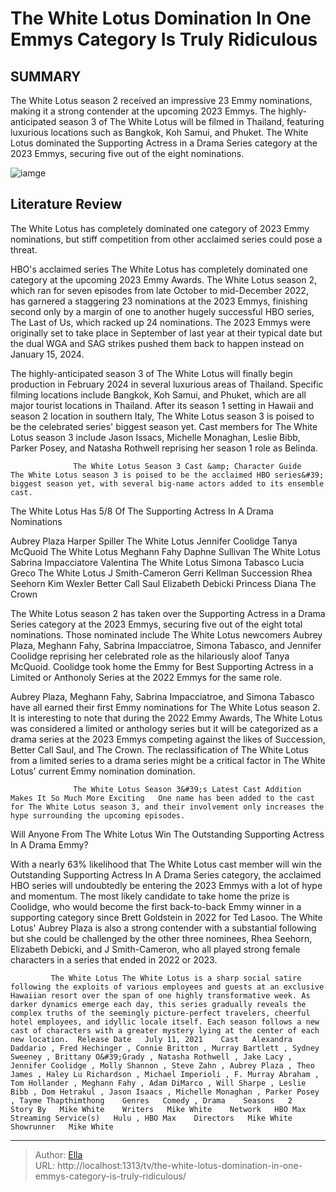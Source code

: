 # The White Lotus  Domination In One Emmys Category Is Truly Ridiculous


## SUMMARY 



  The White Lotus season 2 received an impressive 23 Emmy nominations, making it a strong contender at the upcoming 2023 Emmys.   The highly-anticipated season 3 of The White Lotus will be filmed in Thailand, featuring luxurious locations such as Bangkok, Koh Samui, and Phuket.   The White Lotus dominated the Supporting Actress in a Drama Series category at the 2023 Emmys, securing five out of the eight nominations.  

![iamge](https://static1.srcdn.com/wordpress/wp-content/uploads/2024/01/jennifer-coolidge-as-tanya-mcquoid-hunt-aubrey-plaza-as-harper-spiller-from-the-white-lotus-season-2.jpg)

## Literature Review
The White Lotus has completely dominated one category of 2023 Emmy nominations, but stiff competition from other acclaimed series could pose a threat.




HBO&#39;s acclaimed series The White Lotus has completely dominated one category at the upcoming 2023 Emmy Awards. The White Lotus season 2, which ran for seven episodes from late October to mid-December 2022, has garnered a staggering 23 nominations at the 2023 Emmys, finishing second only by a margin of one to another hugely successful HBO series, The Last of Us, which racked up 24 nominations. The 2023 Emmys were originally set to take place in September of last year at their typical date but the dual WGA and SAG strikes pushed them back to happen instead on January 15, 2024.




The highly-anticipated season 3 of The White Lotus will finally begin production in February 2024 in several luxurious areas of Thailand. Specific filming locations include Bangkok, Koh Samui, and Phuket, which are all major tourist locations in Thailand. After its season 1 setting in Hawaii and season 2 location in southern Italy, The White Lotus season 3 is poised to be the celebrated series&#39; biggest season yet. Cast members for The White Lotus season 3 include Jason Issacs, Michelle Monaghan, Leslie Bibb, Parker Posey, and Natasha Rothwell reprising her season 1 role as Belinda.

                  The White Lotus Season 3 Cast &amp; Character Guide   The White Lotus season 3 is poised to be the acclaimed HBO series&#39; biggest season yet, with several big-name actors added to its ensemble cast.    


 The White Lotus Has 5/8 Of The Supporting Actress In A Drama Nominations 
         




 Aubrey Plaza  Harper Spiller  The White Lotus   Jennifer Coolidge  Tanya McQuoid  The White Lotus   Meghann Fahy  Daphne Sullivan  The White Lotus   Sabrina Impacciatore  Valentina  The White Lotus   Simona Tabasco  Lucia Greco  The White Lotus   J Smith-Cameron  Gerri Kellman  Succession   Rhea Seehorn  Kim Wexler  Better Call Saul   Elizabeth Debicki  Princess Diana  The Crown   



The White Lotus season 2 has taken over the Supporting Actress in a Drama Series category at the 2023 Emmys, securing five out of the eight total nominations. Those nominated include The White Lotus newcomers Aubrey Plaza, Meghann Fahy, Sabrina Impacciatroe, Simona Tabasco, and Jennifer Coolidge reprising her celebrated role as the hilariously aloof Tanya McQuoid. Coolidge took home the Emmy for Best Supporting Actress in a Limited or Anthonoly Series at the 2022 Emmys for the same role.




Aubrey Plaza, Meghann Fahy, Sabrina Impacciatroe, and Simona Tabasco have all earned their first Emmy nominations for The White Lotus season 2. It is interesting to note that during the 2022 Emmy Awards, The White Lotus was considered a limited or anthology series but it will be categorized as a drama series at the 2023 Emmys competing against the likes of Succession, Better Call Saul, and The Crown. The reclassification of The White Lotus from a limited series to a drama series might be a critical factor in The White Lotus&#39; current Emmy nomination domination.

                  The White Lotus Season 3&#39;s Latest Cast Addition Makes It So Much More Exciting   One name has been added to the cast for The White Lotus season 3, and their involvement only increases the hype surrounding the upcoming episodes.    



 Will Anyone From The White Lotus Win The Outstanding Supporting Actress In A Drama Emmy? 
          




With a nearly 63% likelihood that The White Lotus cast member will win the Outstanding Supporting Actress In A Drama Series category, the acclaimed HBO series will undoubtedly be entering the 2023 Emmys with a lot of hype and momentum. The most likely candidate to take home the prize is Coolidge, who would become the first back-to-back Emmy winner in a supporting category since Brett Goldstein in 2022 for Ted Lasoo. The White Lotus&#39; Aubrey Plaza is also a strong contender with a substantial following but she could be challenged by the other three nominees, Rhea Seehorn, Elizabeth Debicki, and J Smith-Cameron, who all played strong female characters in a series that ended in 2022 or 2023.

             The White Lotus The White Lotus is a sharp social satire following the exploits of various employees and guests at an exclusive Hawaiian resort over the span of one highly transformative week. As darker dynamics emerge each day, this series gradually reveals the complex truths of the seemingly picture-perfect travelers, cheerful hotel employees, and idyllic locale itself.​ Each season follows a new cast of characters with a greater mystery lying at the center of each new location.  Release Date   July 11, 2021    Cast   Alexandra Daddario , Fred Hechinger , Connie Britton , Murray Bartlett , Sydney Sweeney , Brittany O&#39;Grady , Natasha Rothwell , Jake Lacy , Jennifer Coolidge , Molly Shannon , Steve Zahn , Aubrey Plaza , Theo James , Haley Lu Richardson , Michael Imperioli , F. Murray Abraham , Tom Hollander , Meghann Fahy , Adam DiMarco , Will Sharpe , Leslie Bibb , Dom Hetrakul , Jason Isaacs , Michelle Monaghan , Parker Posey , Tayme Thapthimthong    Genres   Comedy , Drama    Seasons   2    Story By   Mike White    Writers   Mike White    Network   HBO Max    Streaming Service(s)   Hulu , HBO Max    Directors   Mike White    Showrunner   Mike White       


---

> Author: [Ella](https://instagram.hk.cn/)  
> URL: http://localhost:1313/tv/the-white-lotus-domination-in-one-emmys-category-is-truly-ridiculous/  

